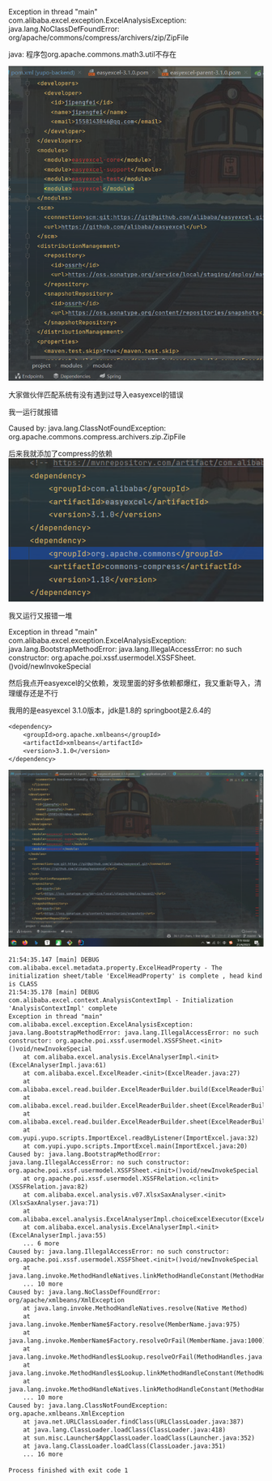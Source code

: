 





Exception in thread "main" com.alibaba.excel.exception.ExcelAnalysisException: java.lang.NoClassDefFoundError: org/apache/commons/compress/archivers/zip/ZipFile





java: 程序包org.apache.commons.math3.util不存在



![image-20230421220219487](未命名.assets/image-20230421220219487.png)

大家做伙伴匹配系统有没有遇到过导入easyexcel的错误

我一运行就报错

Caused by: java.lang.ClassNotFoundException: org.apache.commons.compress.archivers.zip.ZipFile

后来我就添加了compress的依赖![image-20230421221540681](未命名.assets/image-20230421221540681.png)



我又运行又报错一堆

Exception in thread "main" com.alibaba.excel.exception.ExcelAnalysisException: java.lang.BootstrapMethodError: java.lang.IllegalAccessError: no such constructor: org.apache.poi.xssf.usermodel.XSSFSheet.<init>()void/newInvokeSpecial



然后我点开easyexcel的父依赖，发现里面的好多依赖都爆红，我又重新导入，清理缓存还是不行

我用的是easyexcel 3.1.0版本，jdk是1.8的  springboot是2.6.4的

```
<dependency>
    <groupId>org.apache.xmlbeans</groupId>
    <artifactId>xmlbeans</artifactId>
    <version>3.1.0</version>
</dependency>
```





![image-20230421220238147](未命名.assets/image-20230421220238147.png)





```
21:54:35.147 [main] DEBUG com.alibaba.excel.metadata.property.ExcelHeadProperty - The initialization sheet/table 'ExcelHeadProperty' is complete , head kind is CLASS
21:54:35.178 [main] DEBUG com.alibaba.excel.context.AnalysisContextImpl - Initialization 'AnalysisContextImpl' complete
Exception in thread "main" com.alibaba.excel.exception.ExcelAnalysisException: java.lang.BootstrapMethodError: java.lang.IllegalAccessError: no such constructor: org.apache.poi.xssf.usermodel.XSSFSheet.<init>()void/newInvokeSpecial
	at com.alibaba.excel.analysis.ExcelAnalyserImpl.<init>(ExcelAnalyserImpl.java:61)
	at com.alibaba.excel.ExcelReader.<init>(ExcelReader.java:27)
	at com.alibaba.excel.read.builder.ExcelReaderBuilder.build(ExcelReaderBuilder.java:202)
	at com.alibaba.excel.read.builder.ExcelReaderBuilder.sheet(ExcelReaderBuilder.java:239)
	at com.alibaba.excel.read.builder.ExcelReaderBuilder.sheet(ExcelReaderBuilder.java:227)
	at com.yupi.yupo.scripts.ImportExcel.readByListener(ImportExcel.java:32)
	at com.yupi.yupo.scripts.ImportExcel.main(ImportExcel.java:20)
Caused by: java.lang.BootstrapMethodError: java.lang.IllegalAccessError: no such constructor: org.apache.poi.xssf.usermodel.XSSFSheet.<init>()void/newInvokeSpecial
	at org.apache.poi.xssf.usermodel.XSSFRelation.<clinit>(XSSFRelation.java:82)
	at com.alibaba.excel.analysis.v07.XlsxSaxAnalyser.<init>(XlsxSaxAnalyser.java:71)
	at com.alibaba.excel.analysis.ExcelAnalyserImpl.choiceExcelExecutor(ExcelAnalyserImpl.java:103)
	at com.alibaba.excel.analysis.ExcelAnalyserImpl.<init>(ExcelAnalyserImpl.java:55)
	... 6 more
Caused by: java.lang.IllegalAccessError: no such constructor: org.apache.poi.xssf.usermodel.XSSFSheet.<init>()void/newInvokeSpecial
	at java.lang.invoke.MethodHandleNatives.linkMethodHandleConstant(MethodHandleNatives.java:483)
	... 10 more
Caused by: java.lang.NoClassDefFoundError: org/apache/xmlbeans/XmlException
	at java.lang.invoke.MethodHandleNatives.resolve(Native Method)
	at java.lang.invoke.MemberName$Factory.resolve(MemberName.java:975)
	at java.lang.invoke.MemberName$Factory.resolveOrFail(MemberName.java:1000)
	at java.lang.invoke.MethodHandles$Lookup.resolveOrFail(MethodHandles.java:1394)
	at java.lang.invoke.MethodHandles$Lookup.linkMethodHandleConstant(MethodHandles.java:1750)
	at java.lang.invoke.MethodHandleNatives.linkMethodHandleConstant(MethodHandleNatives.java:477)
	... 10 more
Caused by: java.lang.ClassNotFoundException: org.apache.xmlbeans.XmlException
	at java.net.URLClassLoader.findClass(URLClassLoader.java:387)
	at java.lang.ClassLoader.loadClass(ClassLoader.java:418)
	at sun.misc.Launcher$AppClassLoader.loadClass(Launcher.java:352)
	at java.lang.ClassLoader.loadClass(ClassLoader.java:351)
	... 16 more

Process finished with exit code 1
```

